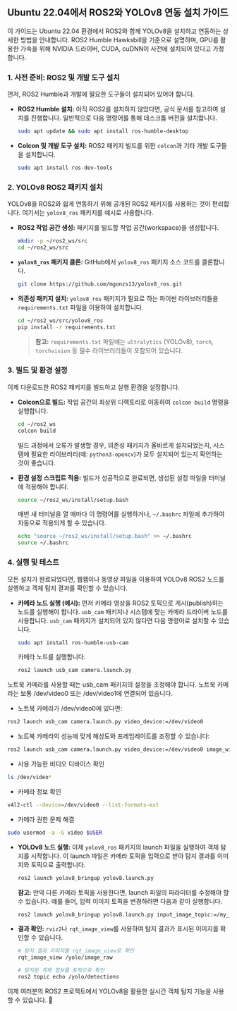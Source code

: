 ## Ubuntu 22.04에서 ROS2와 YOLOv8 연동 설치 가이드

이 가이드는 Ubuntu 22.04 환경에서 ROS2와 함께 YOLOv8을 설치하고 연동하는 상세한 방법을 안내합니다. ROS2 Humble Hawksbill을 기준으로 설명하며, GPU를 활용한 가속을 위해 NVIDIA 드라이버, CUDA, cuDNN이 사전에 설치되어 있다고 가정합니다.

### 1. 사전 준비: ROS2 및 개발 도구 설치

먼저, ROS2 Humble과 개발에 필요한 도구들이 설치되어 있어야 합니다.

- **ROS2 Humble 설치:** 아직 ROS2를 설치하지 않았다면, 공식 문서를 참고하여 설치를 진행합니다. 일반적으로 다음 명령어를 통해 데스크톱 버전을 설치합니다.
    
    ```bash
    sudo apt update && sudo apt install ros-humble-desktop
    ```
    
- **Colcon 및 개발 도구 설치:** ROS2 패키지 빌드를 위한 `colcon`과 기타 개발 도구들을 설치합니다.
    
    ```bash
    sudo apt install ros-dev-tools
    ```
    

### 2. YOLOv8 ROS2 패키지 설치

YOLOv8을 ROS2와 쉽게 연동하기 위해 공개된 ROS2 패키지를 사용하는 것이 편리합니다. 여기서는 `yolov8_ros` 패키지를 예시로 사용합니다.

- **ROS2 작업 공간 생성:** 패키지를 빌드할 작업 공간(workspace)을 생성합니다.
    
    ```bash
    mkdir -p ~/ros2_ws/src
    cd ~/ros2_ws/src
    ```
    
- **`yolov8_ros` 패키지 클론:** GitHub에서 `yolov8_ros` 패키지 소스 코드를 클론합니다.
    
    ```bash
    git clone https://github.com/mgonzs13/yolov8_ros.git
    ```
    
- **의존성 패키지 설치:** `yolov8_ros` 패키지가 필요로 하는 파이썬 라이브러리들을 `requirements.txt` 파일을 이용하여 설치합니다.
    
    ```bash
    cd ~/ros2_ws/src/yolov8_ros
    pip install -r requirements.txt
    ```
    
    > **참고:** `requirements.txt` 파일에는 `ultralytics` (YOLOv8), `torch`, `torchvision` 등 필수 라이브러리들이 포함되어 있습니다.
    > 

### 3. 빌드 및 환경 설정

이제 다운로드한 ROS2 패키지를 빌드하고 실행 환경을 설정합니다.

- **Colcon으로 빌드:** 작업 공간의 최상위 디렉토리로 이동하여 `colcon build` 명령을 실행합니다.
    
    ```bash
    cd ~/ros2_ws
    colcon build
    ```
    
    빌드 과정에서 오류가 발생할 경우, 의존성 패키지가 올바르게 설치되었는지, 시스템에 필요한 라이브러리(예: `python3-opencv`)가 모두 설치되어 있는지 확인하는 것이 좋습니다.
    
- **환경 설정 스크립트 적용:** 빌드가 성공적으로 완료되면, 생성된 설정 파일을 터미널에 적용해야 합니다.
    
    ```bash
    source ~/ros2_ws/install/setup.bash
    ```
    
    매번 새 터미널을 열 때마다 이 명령어를 실행하거나, `~/.bashrc` 파일에 추가하여 자동으로 적용되게 할 수 있습니다.
    
    ```bash
    echo "source ~/ros2_ws/install/setup.bash" >> ~/.bashrc
    source ~/.bashrc
    ```
    

### 4. 실행 및 테스트

모든 설치가 완료되었다면, 웹캠이나 동영상 파일을 이용하여 YOLOv8 ROS2 노드를 실행하고 객체 탐지 결과를 확인할 수 있습니다.

- **카메라 노드 실행 (예시):** 먼저 카메라 영상을 ROS2 토픽으로 게시(publish)하는 노드를 실행해야 합니다. `usb_cam` 패키지나 시스템에 맞는 카메라 드라이버 노드를 사용합니다. `usb_cam` 패키지가 설치되어 있지 않다면 다음 명령어로 설치할 수 있습니다.
    
    ```bash
    sudo apt install ros-humble-usb-cam
    ```
    
    카메라 노드를 실행합니다.
    
    ```bash
    ros2 launch usb_cam camera.launch.py
    ```
    
노트북 카메라를 사용할 때는 usb_cam 패키지의 설정을 조정해야 합니다. 노트북 카메라는 보통 /dev/video0 또는 /dev/video1에 연결되어 있습니다.   
- 노트북 카메라가 /dev/video0에 있다면:
```bash
ros2 launch usb_cam camera.launch.py video_device:=/dev/video0
```

- 노트북 카메라의 성능에 맞게 해상도와 프레임레이트를 조정할 수 있습니다:
```bash
ros2 launch usb_cam camera.launch.py video_device:=/dev/video0 image_width:=640 image_height:=480 framerate:=30
```

- 사용 가능한 비디오 디바이스 확인
```bash
ls /dev/video*
```

- 카메라 정보 확인
```bash
v4l2-ctl --device=/dev/video0 --list-formats-ext
```

- 카메라 권한 문제 해결
```bash
sudo usermod -a -G video $USER
```


- **YOLOv8 노드 실행:** 이제 `yolov8_ros` 패키지의 launch 파일을 실행하여 객체 탐지를 시작합니다. 이 launch 파일은 카메라 토픽을 입력으로 받아 탐지 결과를 이미지와 토픽으로 출력합니다.
    
    ```bash
    ros2 launch yolov8_bringup yolov8.launch.py
    ```
    
    **참고:** 만약 다른 카메라 토픽을 사용한다면, launch 파일의 파라미터를 수정해야 할 수 있습니다. 예를 들어, 입력 이미지 토픽을 변경하려면 다음과 같이 실행합니다.
    
    ```bash
    ros2 launch yolov8_bringup yolov8.launch.py input_image_topic:=/my_camera/image_raw
    ```
    
- **결과 확인:** `rviz2`나 `rqt_image_view`를 사용하여 탐지 결과가 표시된 이미지를 확인할 수 있습니다.
    
    ```bash
    # 탐지 결과 이미지를 rqt_image_view로 확인
    rqt_image_view /yolo/image_raw
    
    # 탐지된 객체 정보를 토픽으로 확인
    ros2 topic echo /yolo/detections
    ```
    

이제 여러분의 ROS2 프로젝트에서 YOLOv8을 활용한 실시간 객체 탐지 기능을 사용할 수 있습니다. 🎉